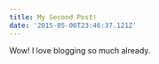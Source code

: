```yaml
---
title: My Second Post!
date: '2015-05-06T23:46:37.121Z'
---
```


Wow! I love blogging so much already.
